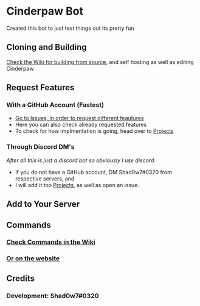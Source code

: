 # Cinderpaw Bot

Created this bot to just test things out its pretty fun

## Cloning and Building

[Check the Wiki for building from source](https://github.com/Shad0w7/Cinderpaw-Bot/wiki/Using-Cinderpaw-Yourself), and self hosting as well as editing Cinderpaw

## Request Features

### With a GitHub Account (Fastest)
* [Go to Issues, in order to request different feautures](https://github.com/Shad0w7/Cinderpaw-Bot/issues/1) 
* Here you can also check already requested features
* To check for how implmentation is going, head over to [Projects](https://github.com/Shad0w7/Cinderpaw-Bot/projects/1)

### Through Discord DM's

*After all this is just a discord bot so obviously I use discord.*

* If you do not have a GitHub account, DM Shad0w7#0320 from respective servers, and 
* I will add it too [Projects](https://github.com/Shad0w7/Cinderpaw-Bot/projects/1), as well as open an issue.

## Add to Your Server

## Commands

### [Check Commands in the Wiki](https://github.com/Shad0w7/Cinderpaw-Bot/wiki/Commands)

### [Or on the website](https://shad0w7.github.io/Cinderpaw-Bot/commands)

## Credits

### Development: Shad0w7#0320
